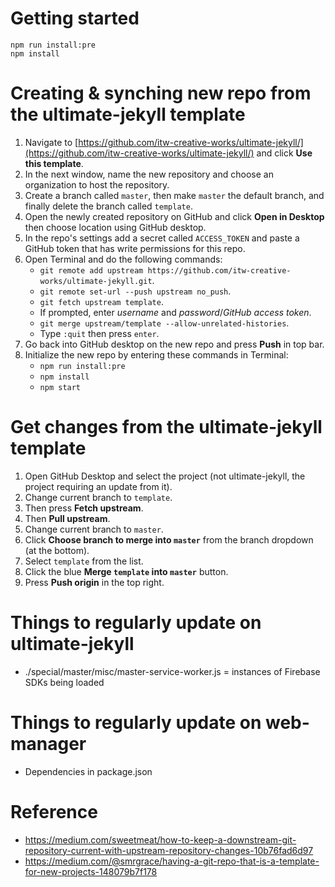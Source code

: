 # Getting started
```shell
npm run install:pre
npm install
```

# Creating & synching new repo from the ultimate-jekyll template
1. Navigate to [https://github.com/itw-creative-works/ultimate-jekyll/](https://github.com/itw-creative-works/ultimate-jekyll/) and click **Use this template**.
2. In the next window, name the new repository and choose an organization to host the repository.
3. Create a branch called `master`, then make `master` the default branch, and finally delete the branch called `template`.
4. Open the newly created repository on GitHub and click **Open in Desktop** then choose location using GitHub desktop.
5. In the repo's settings add a secret called `ACCESS_TOKEN` and paste a GitHub token that has write permissions for this repo.
6. Open Terminal and do the following commands:
    * `git remote add upstream https://github.com/itw-creative-works/ultimate-jekyll.git`.
    * `git remote set-url --push upstream no_push`.
    * `git fetch upstream template`.
    * If prompted, enter *username* and *password*/*GitHub access token*.
    * `git merge upstream/template --allow-unrelated-histories`.
    * Type `:quit` then press `enter`.
7. Go back into GitHub desktop on the new repo and press **Push** in top bar.
8. Initialize the new repo by entering these commands in Terminal:
    * `npm run install:pre`
    * `npm install`
    * `npm start`

# Get changes from the ultimate-jekyll template
1. Open GitHub Desktop and select the project (not ultimate-jekyll, the project requiring an update from it).
2. Change current branch to `template`.
3. Then press **Fetch upstream**.
4. Then **Pull upstream**.
5. Change current branch to `master`.
6. Click **Choose branch to merge into `master`** from the branch dropdown (at the bottom).
7. Select `template` from the list.
8. Click the blue **Merge `template` into `master`** button.
9. Press **Push origin** in the top right.

# Things to regularly update on ultimate-jekyll
* ./special/master/misc/master-service-worker.js = instances of Firebase SDKs being loaded

# Things to regularly update on web-manager
* Dependencies in package.json

# Reference
* https://medium.com/sweetmeat/how-to-keep-a-downstream-git-repository-current-with-upstream-repository-changes-10b76fad6d97
* https://medium.com/@smrgrace/having-a-git-repo-that-is-a-template-for-new-projects-148079b7f178

